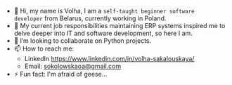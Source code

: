 - 👋 Hi, my name is Volha, I am a `self-taught beginner software developer` from Belarus, currently working in Poland.
- 🌱 My current job responsibilities maintaining ERP systems inspired me to delve deeper into IT and software development, so here I am.
- 💞️ I’m looking to collaborate on Python projects.
- 📫 How to reach me:
  - LinkedIn https://www.linkedin.com/in/volha-sakalouskaya/
  - Email: sokolowskaoa@gmail.com
- ⚡ Fun fact: I'm afraid of geese...
